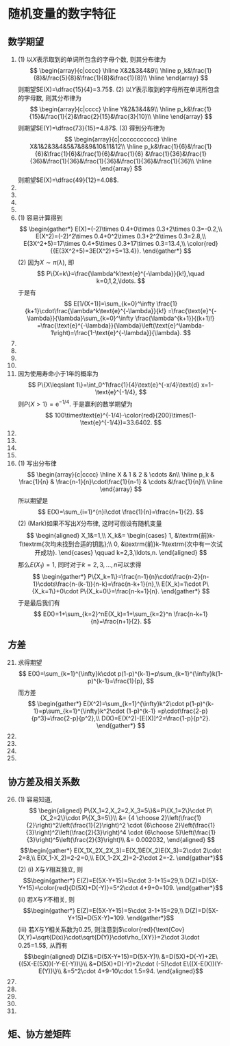 # 随机变量的数字特征
## 数学期望
1.
    (1) 以$X$表示取到的单词所包含的字母个数, 则其分布律为
    $$
		\begin{array}{c|cccc}
			\hline
			X&2&3&4&9\\
			\hline
			p_k&\frac{1}{8}&\frac{5}{8}&\frac{1}{8}&\frac{1}{8}\\
			\hline
		\end{array}
	$$
	则期望$E(X)=\dfrac{15}{4}=3.75$.
    (2) 以$Y$表示取到的字母所在单词所包含的字母数, 则其分布律为
        $$
		\begin{array}{c|cccc}
			\hline
			Y&2&3&4&9\\
			\hline
			p_k&\frac{1}{15}&\frac{1}{2}&\frac{2}{15}&\frac{3}{10}\\
			\hline
		\end{array}
        $$
	则期望$E(Y)=\dfrac{73}{15}=4.87$.
    (3) 得到分布律为
    $$
		\begin{array}{c|ccccccccccc}
			\hline
			X&1&2&3&4&5&7&8&9&10&11&12\\
			\hline
			p_k&\frac{1}{6}&\frac{1}{6}&\frac{1}{6}&\frac{1}{6}&\frac{1}{6}
			&\frac{1}{36}&\frac{1}{36}&\frac{1}{36}&\frac{1}{36}&\frac{1}{36}&\frac{1}{36}\\
			\hline
		\end{array}
    $$
	则期望$E(X)=\dfrac{49}{12}=4.08$.
2.
3.
4.
5.
6.
    (1) 容易计算得到
    $$
    \begin{gather*}
		E(X)=(-2)\times 0.4+0\times 0.3+2\times 0.3=-0.2,\\
		E(X^2)=(-2)^2\times 0.4+0^2\times 0.3+2^2\times 0.3=2.8,\\
		E(3X^2+5)=17\times 0.4+5\times 0.3+17\times 0.3=13.4,\\
		\color{red}{{E(3X^2+5)=3E(X^2)+5=13.4}}.
    \end{gather*}
    $$
    (2) 因为$X\sim\pi(\lambda)$, 即
	$$
		P\{X=k\}=\frac{\lambda^k\text{e}^{-\lambda}}{k!},\quad k=0,1,2,\ldots.
	$$
	于是有
	$$
		E[1/(X+1)]=\sum_{k=0}^\infty \frac{1}{k+1}\cdot\frac{\lambda^k\text{e}^{-\lambda}}{k!}
		=\frac{\text{e}^{-\lambda}}{\lambda}\sum_{k=0}^\infty \frac{\lambda^{k+1}}{(k+1)!}
		=\frac{\text{e}^{-\lambda}}{\lambda}\left(\text{e}^\lambda-1\right)=\frac{1-\text{e}^{-\lambda}}{\lambda}.
	$$
7.
8.
9.
10.
11. 因为使用寿命小于1年的概率为
$$
    P\{X\leqslant 1\}=\int_0^1\frac{1}{4}\text{e}^{-x/4}\text{d} x=1-\text{e}^{-1/4},
$$
则$P\{X>1\}=\text{e}^{-1/4}$. 于是赢利的数学期望为
$$
    100\times\text{e}^{-1/4}-\color{red}{200}\times(1-\text{e}^{-1/4})=33.6402.
$$
12.
13.
14.
15.
16.
    (1) 写出分布律
    $$
		\begin{array}{c|cccc}
			\hline
			X & 1 & 2 & \cdots &n\\
			\hline
			p_k & \frac{1}{n} & \frac{n-1}{n}\cdot\frac{1}{n-1} & \cdots &\frac{1}{n}\\
			\hline
		\end{array}
	$$
	所以期望是
	$$
		E(X)=\sum_{i=1}^{n}i\cdot \frac{1}{n}=\frac{n+1}{2}.
	$$
    (2) (Mark)如果不写出$X$分布律, 这时可假设有随机变量
    $$
		\begin{aligned}
			X_1&=1,\\
			X_k&=
			\begin{cases}
				1, &\textrm{前}k-1\textrm{次均未找到合适的钥匙};\\
				0, &\textrm{前}k-1\textrm{次中有一次试开成功}.
			\end{cases}
			\qquad k=2,3,\ldots,n.
		\end{aligned}
    $$
		那么$E(X_1)=1$, 同时对于$k=2,3,\ldots, n$可以求得
        $$
			\begin{gather*}
			P\{X_k=1\}=\frac{n-1}{n}\cdot\frac{n-2}{n-1}\cdots\frac{n-(k-1)}{n-k}=\frac{n-k+1}{n},\\
			E(X_k)=1\cdot P\{X_k=1\}+0\cdot P\{X_k=0\}=\frac{n-k+1}{n}.
			\end{gather*}
        $$
		于是最后我们有
		$$
			E(X)=1+\sum_{k=2}^nE(X_k)=1+\sum_{k=2}^n \frac{n-k+1}{n}=\frac{n+1}{2}.
		$$

## 方差
21. 求得期望
$$
    E(X)=\sum_{k=1}^{\infty}k\cdot p(1-p)^{k-1}=p\sum_{k=1}^{\infty}k(1-p)^{k-1}=\frac{1}{p},
$$
而方差
$$
\begin{gather*}
    E(X^2)=\sum_{k=1}^{\infty}k^2\cdot p(1-p)^{k-1}=p\sum_{k=1}^{\infty}k^2\cdot (1-p)^{k-1}
    =p\cdot\frac{2-p}{p^3}=\frac{2-p}{p^2},\\
    D(X)=E(X^2)-[E(X)]^2=\frac{1-p}{p^2}.
\end{gather*}
$$
22.
23.
24.
25.
## 协方差及相关系数
26. 
	(1) 容易知道,
$$
	\begin{aligned}
		P\{X_1=2,X_2=2,X_3=5\}&=P\{X_1=2\}\cdot P\{X_2=2\}\cdot P\{X_3=5\}\\
		&= {4 \choose 2}\left(\frac{1}{2}\right)^2\left(\frac{1}{2}\right)^2
		\cdot {6\choose 2}\left(\frac{1}{3}\right)^2\left(\frac{2}{3}\right)^4
		\cdot {6\choose 5}\left(\frac{1}{3}\right)^5\left(\frac{2}{3}\right)\\
		&= 0.002032,
	\end{aligned}
$$
	$$\begin{gather*}
		E(X_1X_2X_2X_3)=E(X_1)E(X_2)E(X_3)=2\cdot 2\cdot 2=8,\\
		E(X_1-X_2)=2-2=0,\\
		E(X_1-2X_2)=2-2\cdot 2=-2.
	\end{gather*}$$
	(2)
		(i) $X$与$Y$相互独立, 则
		$$\begin{gather*}
			E(Z)=E(5X-Y+15)=5\cdot 3-1+15=29,\\
			D(Z)=D(5X-Y+15)=\color{red}{D(5X)+D(-Y)}=5^2\cdot 4+9+0=109.
		\end{gather*}$$
		(ii) 若$X$与$Y$不相关, 则
		$$\begin{gather*}
			E(Z)=E(5X-Y+15)=5\cdot 3-1+15=29,\\
			D(Z)=D(5X-Y+15)=D(5X-Y)=109.
		\end{gather*}$$
		(iii) 若$X$与$Y$相关系数为0.25, 则注意到$\color{red}{\text{Cov}(X,Y)=\sqrt{D(x)}\cdot\sqrt{D(Y)}\cdot\rho_{XY}}=2\cdot 3\cdot 0.25=1.5$, 从而有
		$$\begin{aligned}
			D(Z)&=D(5X-Y+15)=D(5X-Y)\\
			&=D(5X)+D(-Y)+2E\{(5X-E(5X))(-Y-E(-Y))\}\\
			&=D(5X)+D(-Y)+2\cdot (-5)\cdot E\{(X-E(X))(Y-E(Y))\}\\
			&=5^2\cdot 4+9-10\cdot 1.5=94.
		\end{aligned}$$
27.
28.
29.
30.
31. 
## 矩、协方差矩阵
